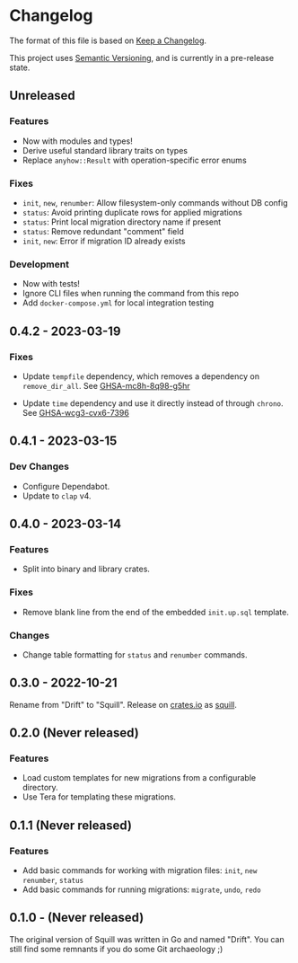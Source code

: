 # Changelog

The format of this file is based on [Keep a Changelog].

This project uses [Semantic Versioning], and is currently in a pre-release state.

[Semantic Versioning]: https://semver.org/spec/v2.0.0.html
[Keep a Changelog]: https://keepachangelog.com/en/1.0.0/

## Unreleased

### Features

- Now with modules and types!
- Derive useful standard library traits on types
- Replace `anyhow::Result` with operation-specific error enums

### Fixes

- `init`, `new`, `renumber`: Allow filesystem-only commands without DB config
- `status`: Avoid printing duplicate rows for applied migrations
- `status`: Print local migration directory name if present
- `status`: Remove redundant "comment" field
- `init`, `new`: Error if migration ID already exists

### Development

- Now with tests!
- Ignore CLI files when running the command from this repo
- Add `docker-compose.yml` for local integration testing

## 0.4.2 - 2023-03-19

### Fixes

- Update `tempfile` dependency, which removes a dependency on `remove_dir_all`.
  See [GHSA-mc8h-8q98-g5hr](https://github.com/advisories/GHSA-mc8h-8q98-g5hr)

- Update `time` dependency and use it directly instead of through `chrono`.
  See [GHSA-wcg3-cvx6-7396](https://github.com/advisories/GHSA-wcg3-cvx6-7396)

## 0.4.1 - 2023-03-15

### Dev Changes

- Configure Dependabot.
- Update to `clap` v4.

## 0.4.0 - 2023-03-14

### Features

- Split into binary and library crates.

### Fixes

- Remove blank line from the end of the embedded `init.up.sql` template.

### Changes

- Change table formatting for `status` and `renumber` commands.

## 0.3.0 - 2022-10-21

Rename from "Drift" to "Squill".
Release on [crates.io](https://crates.io) as [squill](https://crates.io/crates/squill).

## 0.2.0 (Never released)

### Features

- Load custom templates for new migrations from a configurable directory.
- Use Tera for templating these migrations.

## 0.1.1 (Never released)

### Features

- Add basic commands for working with migration files: `init`, `new` `renumber`, `status`
- Add basic commands for running migrations: `migrate`, `undo`, `redo`

## 0.1.0 - (Never released)

The original version of Squill was written in Go and named "Drift". You can still find some remnants if you do some Git archaeology ;)
